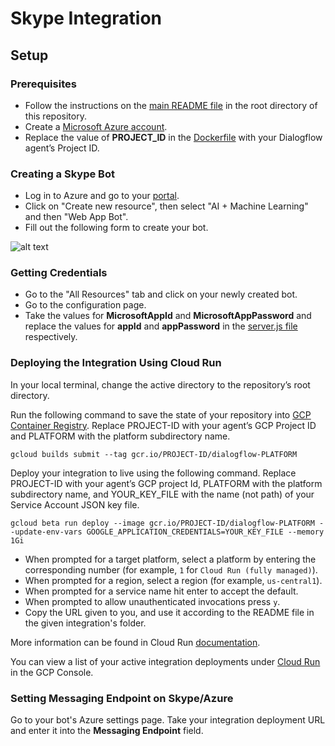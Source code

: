 # Skype Integration

## Setup

### Prerequisites

- Follow the instructions on the [main README file](https://github.com/GoogleCloudPlatform/dialogflow-integrations#readme) in the root directory of this repository.
- Create a [Microsoft Azure account](http://developer.twitter.com/en/apply/user).
- Replace the value of __PROJECT_ID__ in the [Dockerfile](../Dockerfile#L10) with your Dialogflow agent’s Project ID.

### Creating a Skype Bot

- Log in to Azure and go to your [portal](https://portal.azure.com/#home). 
- Click on "Create new resource", then select "AI + Machine Learning" and then "Web App Bot". 
- Fill out the following form to create your bot.

![alt text](images/skype-creating-the-bot.png)

### Getting Credentials

- Go to the "All Resources" tab and click on your newly created bot.
- Go to the configuration page.
- Take the values for __MicrosoftAppId__ and __MicrosoftAppPassword__ and replace the values for __appId__ and __appPassword__ in the [server.js file](https://github.com/GoogleCloudPlatform/dialogflow-integrations/blob/03676af04840c21c12e2590393d5542602591bee/skype/server.js#L34-L35) respectively.

### Deploying the Integration Using Cloud Run

In your local terminal, change the active directory to the repository’s root directory.

Run the following command to save the state of your repository into [GCP Container Registry](https://console.cloud.google.com/gcr/). Replace PROJECT-ID with your agent’s GCP Project ID and PLATFORM with the platform subdirectory name.

```shell
gcloud builds submit --tag gcr.io/PROJECT-ID/dialogflow-PLATFORM
```

Deploy your integration to live using the following command. Replace PROJECT-ID with your agent’s GCP project Id, PLATFORM with the platform subdirectory name, and YOUR_KEY_FILE with the name (not path) of your Service Account JSON key file.

```shell
gcloud beta run deploy --image gcr.io/PROJECT-ID/dialogflow-PLATFORM --update-env-vars GOOGLE_APPLICATION_CREDENTIALS=YOUR_KEY_FILE --memory 1Gi
```

- When prompted for a target platform, select a platform by entering the corresponding number (for example, ``1`` for ``Cloud Run (fully managed)``).
 - When prompted for a region, select a region (for example, ``us-central1``).
 - When prompted for a service name hit enter to accept the default.
 - When prompted to allow unauthenticated invocations press ``y``.
 - Copy the URL given to you, and use it according to the README file in the
 given integration's folder.

More information can be found in Cloud Run
[documentation](https://cloud.google.com/run/docs/deploying).

You can view a list of your active integration deployments under [Cloud Run](https://console.cloud.google.com/run) in the GCP Console.

### Setting Messaging Endpoint on Skype/Azure

Go to your bot's Azure settings page. Take your integration deployment URL and enter it into the __Messaging Endpoint__ field.
